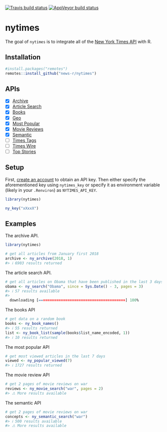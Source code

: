 <!-- README.md is generated from README.Rmd. Please edit that file -->



<!-- badges: start -->
[![Travis build status](https://travis-ci.org/news-r/nytimes.svg?branch=master)](https://travis-ci.org/news-r/nytimes)
[![AppVeyor build status](https://ci.appveyor.com/api/projects/status/github/news-r/nytimes?branch=master&svg=true)](https://ci.appveyor.com/project/news-r/nytimes)
<!-- badges: end -->

# nytimes

The goal of `nytimes` is to integrate all of the [New York Times API](https://developer.nytimes.com) with R.

## Installation

``` r
#install.packages("remotes")
remotes::install_github("news-r/nytimes")
```

## APIs

- [x] [Archive](https://developer.nytimes.com/docs/archive-product/1/overview) 
- [x] [Article Search](https://developer.nytimes.com/docs/articlesearch-product/1/overview)
- [x] [Books](https://developer.nytimes.com/docs/books-product/1/overview)
- [x] [Geo](https://developer.nytimes.com/docs/geo-product/1/overview)
- [x] [Most Popular](https://developer.nytimes.com/docs/most-popular-product/1/overview)
- [x] [Movie Reviews](https://developer.nytimes.com/docs/movie-reviews-api/1/overview)
- [x] [Semantic](https://developer.nytimes.com/docs/semantic-api-product/1/overview)
- [ ] [Times Tags](https://developer.nytimes.com/docs/timestags-product/1/overview)
- [ ] [Times Wire](https://developer.nytimes.com/docs/timeswire-product/1/overview)
- [ ] [Top Stories](https://developer.nytimes.com/docs/top-stories-product/1/overview)

## Setup

First, [create an account](https://developer.nytimes.com) to obtain an API key. Then either specify the aforementioned key using `nytimes_key` or specify it as environment variable (likely in your `.Renviron`) as `NYTIMES_API_KEY`.

```r
library(nytimes)

ny_key("xXxxX")
```

## Examples

The archive API.


```r
library(nytimes)

# get all articles from January first 2018
archive <- ny_archive(2018, 1)
#> ℹ 6903 results returned
```

The article search API.


```r
# get all articles on Obama that have been published in the last 3 days, get three pages of results
obama <- ny_search("Obama", since = Sys.Date() - 3, pages = 3)
#> ℹ 57 results available
#> 
  downloading [=======================================] 100%
```

The books API


```r
# get data on a random book
books <- ny_book_names()
#> ℹ 55 results returned
list <- ny_book_list(sample(books$list_name_encoded, 1))
#> ℹ 10 results returned
```

The most popular API


```r
# get most viewed articles in the last 7 days
viewed <- ny_popular_viewed(7)
#> ℹ 1727 results returned
```

The movie review API


```r
# get 2 pages of movie reviews on war
reviews <- ny_movie_search("war", pages = 2)
#> ⚠ More results available
```

The semantic API


```r
# get 2 pages of movie reviews on war
concepts <- ny_semantic_search("war")
#> ℹ 500 results available
#> ⚠ More results available
```

